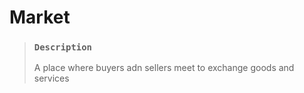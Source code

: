 # Market

> ### `Description`
>
> A place where buyers adn sellers meet to exchange goods and services
